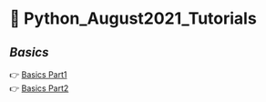 # :notebook: Python_August2021_Tutorials

## _Basics_

:point_right: [Basics Part1](https://github.com/kumar1987an/Python_August2021_Tutorials/blob/main/Python_Basics_Session/Python_Basics_Part1.ipynb) <br/>
:point_right: [Basics Part2](https://github.com/kumar1987an/Python_August2021_Tutorials/blob/main/Python_Basics_Session/Python_Basics_Part2.ipynb)

